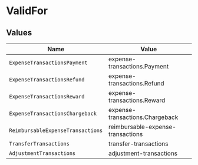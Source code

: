 # ValidFor


## Values

| Name                              | Value                             |
| --------------------------------- | --------------------------------- |
| `ExpenseTransactionsPayment`      | expense-transactions.Payment      |
| `ExpenseTransactionsRefund`       | expense-transactions.Refund       |
| `ExpenseTransactionsReward`       | expense-transactions.Reward       |
| `ExpenseTransactionsChargeback`   | expense-transactions.Chargeback   |
| `ReimbursableExpenseTransactions` | reimbursable-expense-transactions |
| `TransferTransactions`            | transfer-transactions             |
| `AdjustmentTransactions`          | adjustment-transactions           |
